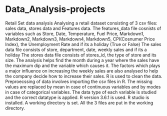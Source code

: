 # Data_Analysis-projects
Retail Set data analysis
Analysing a retail dataset consisting of 3 csv files: sales data, stores data and Features data. The features_data file cosnists of variables 
such as Store, Date, Temperature, Fuel Price, Markdown1, Markdown2, Markdown3, Markdown4, Markdown5, CPI(Cosnumer Price Index), 
the Unemployment Rate and if its a holiday (True or False)
The sales data file consists of store, department, date, weekly sales and if its a holiday
The stores data file consists of stores_id, the type of store and its size.
The analysis helps find the month during a year where the sales have the maximum dip and the variable which causes it. The factors which plays
a major influence on increasing the weekly sales are also analysed to help the company decide how to increase their sales.
R is used to clean the data. Preproecssing of data involves importing the csv files in R. The missing values are replaced by mean in case of 
continuous variables and by modes in case of categorical variables. The data type of each variable is studied and the correct datatype is applied.
R version 3.6.1 is used. R studio is installed. A working directory is set. All the 3 files are put in the working directory.
